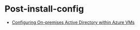# Post-install-config
- [Configuring On-premises Active Directory within Azure VMs](https://github.com/RayAddico/configure-ad)
